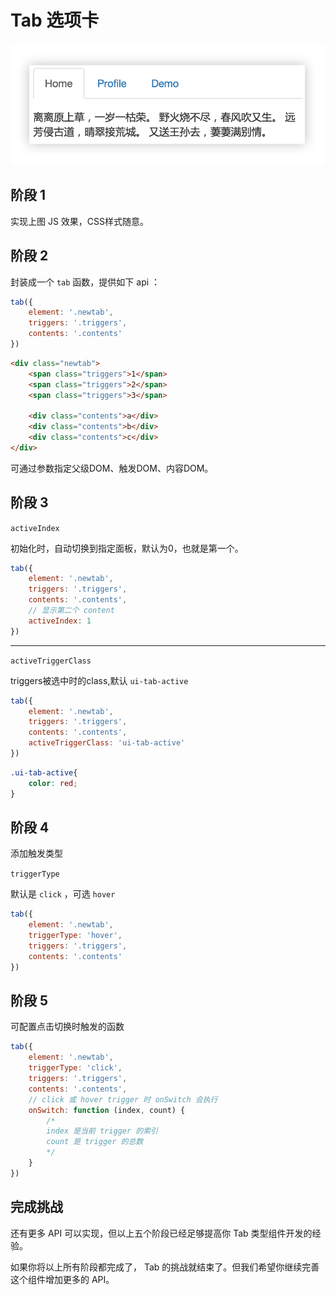 # Tab 选项卡

<img src="tab.png" >

## 阶段 1

实现上图 JS 效果，CSS样式随意。


## 阶段 2

封装成一个 `tab` 函数，提供如下 api ：

```js
tab({
    element: '.newtab',
    triggers: '.triggers',
    contents: '.contents'
})
```

```html
<div class="newtab">
    <span class="triggers">1</span>
    <span class="triggers">2</span>
    <span class="triggers">3</span>
    
    <div class="contents">a</div>
    <div class="contents">b</div>
    <div class="contents">c</div>
</div>
```

可通过参数指定父级DOM、触发DOM、内容DOM。

## 阶段 3

`activeIndex`

初始化时，自动切换到指定面板，默认为0，也就是第一个。

```js
tab({
    element: '.newtab',
    triggers: '.triggers',
    contents: '.contents',
    // 显示第二个 content
    activeIndex: 1
})
```
---

`activeTriggerClass`

triggers被选中时的class,默认 `ui-tab-active`

```js
tab({
    element: '.newtab',
    triggers: '.triggers',
    contents: '.contents',
	activeTriggerClass: 'ui-tab-active'
})
```


```css
.ui-tab-active{
	color: red;
}
```


## 阶段 4

添加触发类型

`triggerType`

默认是 `click` ，可选 `hover`

```js
tab({
    element: '.newtab',
    triggerType: 'hover',
    triggers: '.triggers',
    contents: '.contents'
})
```

## 阶段 5

可配置点击切换时触发的函数

```js
tab({
    element: '.newtab',
    triggerType: 'click',
    triggers: '.triggers',
    contents: '.contents',
    // click 或 hover trigger 时 onSwitch 会执行
    onSwitch: function (index, count) {
        /*
        index 是当前 trigger 的索引
        count 是 trigger 的总数
        */
    }
})
```

## 完成挑战

还有更多 API 可以实现，但以上五个阶段已经足够提高你 Tab 类型组件开发的经验。

如果你将以上所有阶段都完成了， Tab 的挑战就结束了。但我们希望你继续完善这个组件增加更多的 API。
